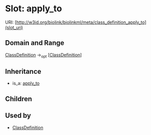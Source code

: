# Slot: apply_to




URI: [http://w3id.org/biolink/biolinkml/meta/class_definition_apply_to](slot_uri)
## Domain and Range

[ClassDefinition](ClassDefinition.md) -><sub>opt</sub> [[ClassDefinition](ClassDefinition.md)]
## Inheritance

 *  is_a: [apply_to](apply_to.md)
## Children

## Used by

 * [ClassDefinition](ClassDefinition.md)
